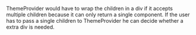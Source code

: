 ThemeProvider would have to wrap the children in a div if it accepts multiple children because it can only return a single component. If the user has to pass a single children to ThemeProvider he can decide whether a extra div is needed.
